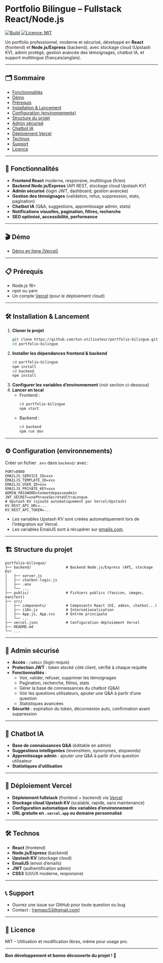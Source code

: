 # Portfolio Bilingue – Fullstack React/Node.js

[![Build](https://img.shields.io/badge/build-passing-brightgreen)](https://vercel.com/) [![Licence: MIT](https://img.shields.io/badge/Licence-MIT-blue.svg)](LICENSE)

Un portfolio professionnel, moderne et sécurisé, développé en **React** (frontend) et **Node.js/Express** (backend), avec stockage cloud (Upstash KV), admin protégé, gestion avancée des témoignages, chatbot IA, et support multilingue (français/anglais).

---

## 🗂️ Sommaire
- [Fonctionnalités](#fonctionnalités)
- [Démo](#démo)
- [Prérequis](#prérequis)
- [Installation & Lancement](#installation--lancement)
- [Configuration (environnements)](#configuration-environnements)
- [Structure du projet](#structure-du-projet)
- [Admin sécurisé](#admin-sécurisé)
- [Chatbot IA](#chatbot-ia)
- [Déploiement Vercel](#déploiement-vercel)
- [Technos](#technos)
- [Support](#support)
- [Licence](#licence)

---

## 🚀 Fonctionnalités
- **Frontend React** moderne, responsive, multilingue (fr/en)
- **Backend Node.js/Express** (API REST, stockage cloud Upstash KV)
- **Admin sécurisé** (login JWT, dashboard, gestion avancée)
- **Gestion des témoignages** (validation, refus, suppression, stats, pagination)
- **Chatbot IA** (Q&A, suggestions, apprentissage admin, stats)
- **Notifications visuelles, pagination, filtres, recherche**
- **SEO optimisé, accessibilité, performance**

---

## 🎬 Démo
- [Démo en ligne (Vercel)](https://portfolio-xxxxxx.vercel.app)

---

## 📋 Prérequis
- Node.js 16+
- npm ou yarn
- Un compte [Vercel](https://vercel.com/) (pour le déploiement cloud)

---

## 🛠️ Installation & Lancement

1. **Cloner le projet**
   ```bash
   git clone https://github.com/ton-utilisateur/portfolio-bilingue.git
   cd portfolio-bilingue
   ```
2. **Installer les dépendances frontend & backend**
   ```bash
   cd portfolio-bilingue
   npm install
   cd backend
   npm install
   ```
3. **Configurer les variables d’environnement** (voir section ci-dessous)
4. **Lancer en local**
   - Frontend :
     ```bash
     cd portfolio-bilingue
     npm start
     ```
   - Backend :
     ```bash
     cd backend
     npm run dev
     ```

---

## ⚙️ Configuration (environnements)

Créer un fichier `.env` dans `backend/` avec :
```
PORT=8080
EMAILJS_SERVICE_ID=xxx
EMAILJS_TEMPLATE_ID=xxx
EMAILJS_USER_ID=xxx
EMAILJS_PRIVATE_KEY=xxx
ADMIN_PASSWORD=tonmotdepasseadmin
JWT_SECRET=unePhraseSecrèteUltraLongue
# Upstash KV (ajouté automatiquement par Vercel/Upstash)
KV_REST_API_URL=...
KV_REST_API_TOKEN=...
```
- Les variables Upstash KV sont créées automatiquement lors de l’intégration sur Vercel.
- Les variables EmailJS sont à récupérer sur [emailjs.com](https://dashboard.emailjs.com/).

---

## 🏗️ Structure du projet

```
portfolio-bilingue/
├── backend/                # Backend Node.js/Express (API, stockage KV)
│   ├── server.js
│   ├── chatbot-logic.js
│   ├── .env
│   └── ...
├── public/                 # Fichiers publics (favicon, images, manifest)
├── src/
│   ├── components/         # Composants React (UI, admin, chatbot...)
│   ├── i18n.js             # Internationalisation
│   ├── App.js, App.css     # Entrée principale
│   └── ...
├── vercel.json             # Configuration déploiement Vercel
├── README.md
└── ...
```

---

## 🔐 Admin sécurisé
- **Accès** : `/admin` (login requis)
- **Protection JWT** : token stocké côté client, vérifié à chaque requête
- **Fonctionnalités** :
  - Voir, valider, refuser, supprimer les témoignages
  - Pagination, recherche, filtres, stats
  - Gérer la base de connaissances du chatbot (Q&A)
  - Voir les questions utilisateurs, ajouter une Q&A à partir d’une question
  - Statistiques avancées
- **Sécurité** : expiration du token, déconnexion auto, confirmation avant suppression

---

## 🤖 Chatbot IA
- **Base de connaissances Q&A** (éditable en admin)
- **Suggestions intelligentes** (levenshtein, synonymes, stopwords)
- **Apprentissage admin** : ajouter une Q&A à partir d’une question utilisateur
- **Statistiques d’utilisation**

---

## 🚀 Déploiement Vercel
- **Déploiement fullstack** (frontend + backend) via [Vercel](https://vercel.com/)
- **Stockage cloud Upstash KV** (scalable, rapide, sans maintenance)
- **Configuration automatique des variables d’environnement**
- **URL gratuite en `.vercel.app` ou domaine personnalisé**

---

## 🛠️ Technos
- **React** (frontend)
- **Node.js/Express** (backend)
- **Upstash KV** (stockage cloud)
- **EmailJS** (envoi d’emails)
- **JWT** (authentification admin)
- **CSS3** (UI/UX moderne, responsive)

---

## 📞 Support
- Ouvrez une issue sur GitHub pour toute question ou bug
- Contact : [remspc53@gmail.com]

---

## 📄 Licence
MIT – Utilisation et modification libres, même pour usage pro.

---

**Bon développement et bonne découverte du projet ! 🚀**
